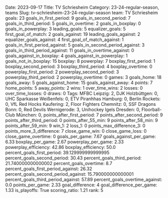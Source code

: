 Date: 2023-09-17
Title: TV Schriesheim
Category: 23-24-regular-season, teams
Slug: tv-schriesheim-23-24-regular-season
team: TV Schriesheim
goals: 23
goals_in_first_period: 9
goals_in_second_period: 7
goals_in_third_period: 5
goals_in_overtime: 2
goals_in_boxplay: 0
goals_in_powerplay: 3
leading_goals: 5
equalizer_goals: 5
first_goal_of_match: 2
goals_against: 19
leading_goals_against: 2
equalizer_goals_against: 4
first_goal_of_match_against: 1
goals_in_first_period_against: 5
goals_in_second_period_against: 3
goals_in_third_period_against: 11
goals_in_overtime_against: 0
goals_against_in_boxplay: 4
goals_against_in_powerplay: 1
goals_not_in_boxplay: 15
boxplay: 8
powerplay: 7
boxplay_first_period: 1
boxplay_second_period: 3
boxplay_third_period: 4
boxplay_overtime: 0
powerplay_first_period: 2
powerplay_second_period: 3
powerplay_third_period: 2
powerplay_overtime: 0
games: 3
goals_home: 18
goals_away: 5
goals_against_home: 15
goals_against_away: 4
points: 7
home_points: 5
away_points: 2
wins: 1
over_time_wins: 2
losses: 0
over_time_losses: 0
draws: 0
Tags:  MFBC Leipzig: 2,  DJK Holzbüttgen: 0,  UHC Sparkasse Weißenfels: 0,  ETV Piranhhas Hamburg: 0,  Berlin Rockets: 0,  VfL Red Hocks Kaufering: 2,  Floor Fighters Chemnitz: 0,  SSF Dragons Bonn: 0,  Red Devils Wernigerode: 3,  Unihockey Igels Dresden: 0,  Floorball-Club München: 0,
points_after_first_period: 7
points_after_second_period: 9
points_after_third_period: 0
points_after_55_min: 9
points_after_58_min: 9
points_after_59_min: 9
win_1: 2
loss_1: 0
points_max_difference_3: 0
points_more_3_difference: 7
close_game_win: 0
close_game_loss: 0
close_game_overtime: 0
goals_per_game: 7.67
goals_against_per_game: 6.33
boxplay_per_game: 2.67
powerplay_per_game: 2.33
powerplay_efficiency: 42.86
boxplay_efficiency: 50.0
percent_goals_first_period: 39.129999999999995
percent_goals_second_period: 30.43
percent_goals_third_period: 21.740000000000002
percent_goals_overtime: 8.7
percent_goals_first_period_against: 26.32
percent_goals_second_period_against: 15.790000000000001
percent_goals_third_period_against: 57.89
percent_goals_overtime_against: 0.0
points_per_game: 2.33
goal_difference: 4
goal_difference_per_game: 1.33
is_playoffs: True
scoring_ratio: 1.21
rank: 5
